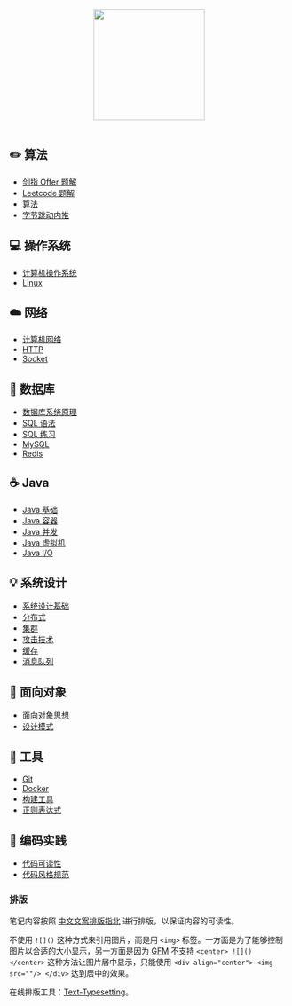 

<div align="center">
    <img src="https://cs-notes-1256109796.cos.ap-guangzhou.myqcloud.com/githubio/LogoMakr_0zpEzN.png" width="200px">
</div>

<br>

## :pencil2: 算法

- [剑指 Offer 题解](./剑指%20Offer%20题解%20-%20目录.md)
- [Leetcode 题解](./Leetcode%20题解%20-%20目录.md)
- [算法](./算法%20-%20目录.md)
- [字节跳动内推](assets/内推.md)

## :computer: 操作系统

- [计算机操作系统](./计算机操作系统%20-%20目录.md)
- [Linux](./Linux.md)

## :cloud: 网络 

- [计算机网络](./计算机网络%20-%20目录.md)
- [HTTP](./HTTP.md)
- [Socket](./Socket.md)

## :floppy_disk: 数据库

- [数据库系统原理](./数据库系统原理.md)
- [SQL 语法](./SQL%20语法.md)
- [SQL 练习](./SQL%20练习.md)
- [MySQL](./MySQL.md)
- [Redis](./Redis.md)

## :coffee: Java

- [Java 基础](./Java%20基础.md)
- [Java 容器](./Java%20容器.md)
- [Java 并发](./Java%20并发.md)
- [Java 虚拟机](./Java%20虚拟机.md)
- [Java I/O](./Java%20IO.md)

## :bulb: 系统设计 

- [系统设计基础](./系统设计基础.md)
- [分布式](./分布式.md)
- [集群](./集群.md)
- [攻击技术](./攻击技术.md)
- [缓存](./缓存.md)
- [消息队列](./消息队列.md)

## :art: 面向对象

- [面向对象思想](./面向对象思想.md)
- [设计模式](./设计模式%20-%20目录.md)

## :wrench: 工具 

- [Git](./Git.md)
- [Docker](./Docker.md)
- [构建工具](./构建工具.md)
- [正则表达式](./正则表达式.md)

## :watermelon: 编码实践 

- [代码可读性](./代码可读性.md)
- [代码风格规范](./代码风格规范.md)


### 排版

笔记内容按照 [中文文案排版指北](https://github.com/sparanoid/chinese-copywriting-guidelines/blob/master/README.zh-CN.md) 进行排版，以保证内容的可读性。

不使用 `![]()` 这种方式来引用图片，而是用 `<img>` 标签。一方面是为了能够控制图片以合适的大小显示，另一方面是因为 [GFM](https://github.github.com/gfm/) 不支持 `<center> ![]() </center>` 这种方法让图片居中显示，只能使用 `<div align="center"> <img src=""/> </div>` 达到居中的效果。

在线排版工具：[Text-Typesetting](https://github.com/CyC2018/Text-Typesetting)。
